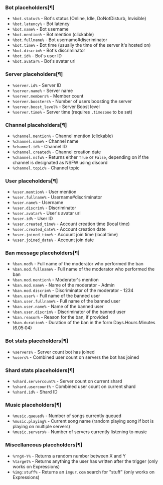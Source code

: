 ### Bot placeholders[¶]

-   `%bot.status%` - Bot's status (Online, Idle, DoNotDisturb, Invisible)
-   `%bot.latency%` - Bot latency
-   `%bot.name%` - Bot username
-   `%bot.mention%` - Bot mention (clickable)
-   `%bot.fullname%` - Bot username#discriminator
-   `%bot.time%` - Bot time (usually the time of the server it's hosted on)
-   `%bot.discrim%` - Bot's discriminator
-   `%bot.id%` - Bot's user ID
-   `%bot.avatar%` - Bot's avatar url

### Server placeholders[¶]

-   `%server.id%` - Server ID
-   `%server.name%` - Server name
-   `%server.members%` - Member count
-   `%server.boosters%` - Number of users boosting the server
-   `%server.boost_level%` - Server Boost level
-   `%server.time%` - Server time (requires `.timezone` to be set)

### Channel placeholders[¶]

-   `%channel.mention%` - Channel mention (clickable)
-   `%channel.name%` - Channel name
-   `%channel.id%` - Channel ID
-   `%channel.created%` - Channel creation date
-   `%channel.nsfw%` - Returns either `True` or `False`, depending on if the channel is designated as NSFW using discord
-   `%channel.topic%` - Channel topic

### User placeholders[¶]

-   `%user.mention%` - User mention
-   `%user.fullname%` - Username#discriminator
-   `%user.name%` - Username
-   `%user.discrim%` - Discriminator
-   `%user.avatar%` - User's avatar url
-   `%user.id%` - User ID
-   `%user.created_time%` - Account creation time (local time)
-   `%user.created_date%` - Account creation date
-   `%user.joined_time%` - Account join time (local time)
-   `%user.joined_date%` - Account join date

### Ban message placeholders[¶]

-   `%ban.mod%` - Full name of the moderator who performed the ban
-   `%ban.mod.fullname%` - Full name of the moderator who performed the ban
-   `%ban.mod.mention%` - Moderator's mention
-   `%ban.mod.name%` - Name of the moderator - Admin
-   `%ban.mod.discrim%` - Discriminator of the moderator - 1234
-   `%ban.user%` - Full name of the banned user
-   `%ban.user.fullname%` - Full name of the banned user
-   `%ban.user.name%` - Name of the banned user
-   `%ban.user.discrim%` - Discriminator of the banned user
-   `%ban.reason%` - Reason for the ban, if provided
-   `%ban.duration%` - Duration of the ban in the form Days.Hours:Minutes (6.05:04)

### Bot stats placeholders[¶]

-   `%servers%` - Server count bot has joined
-   `%users%` - Combined user count on servers the bot has joined

### Shard stats placeholders[¶]

-   `%shard.servercount%` - Server count on current shard
-   `%shard.usercount%` - Combined user count on current shard
-   `%shard.id%` - Shard ID

### Music placeholders[¶]

-   `%music.queued%` - Number of songs currently queued
-   `%music.playing%` - Current song name (random playing song if bot is playing on multiple servers)
-   `%music.servers%` - Number of servers currently listening to music

### Miscellaneous placeholders[¶]

-   `%rngX-Y%` - Returns a random number between X and Y
-   `%target%` - Returns anything the user has written after the trigger (only works on Expressions)
-   `%img:stuff%` - Returns an `imgur.com` search for "stuff" (only works on Expressions)
